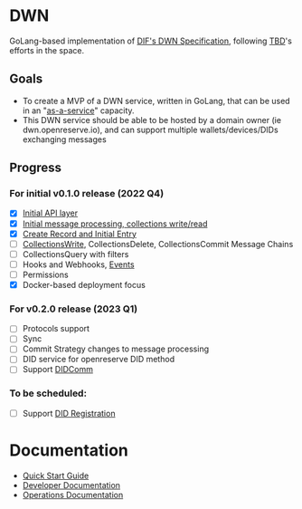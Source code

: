 # DWN

GoLang-based implementation of [DIF's DWN Specification](https://identity.foundation/decentralized-web-node/spec/), following [TBD](https://developer.tbd.website)'s efforts in the space.


## Goals

* To create a MVP of a DWN service, written in GoLang, that can be used in an "[as-a-service](https://forums.tbd.website/t/dwn-sdks-and-as-a-service/128)" capacity.  
* This DWN service should be able to be hosted by a domain owner (ie dwn.openreserve.io), and can support multiple wallets/devices/DIDs exchanging messages

## Progress

### For initial v0.1.0 release (2022 Q4)

- [x] [Initial API layer](https://github.com/openreserveio/dwn/pull/4)
- [x] [Initial message processing, collections write/read](https://github.com/openreserveio/dwn/pull/9)
- [x] [Create Record and Initial Entry](https://github.com/openreserveio/dwn/pull/19)
- [ ] [CollectionsWrite](https://github.com/openreserveio/dwn/issues/23), CollectionsDelete, CollectionsCommit Message Chains
- [ ] CollectionsQuery with filters
- [ ] Hooks and Webhooks, [Events](https://github.com/openreserveio/dwn/issues/12)
- [ ] Permissions
- [x] Docker-based deployment focus

### For v0.2.0 release (2023 Q1)

- [ ] Protocols support
- [ ] Sync
- [ ] Commit Strategy changes to message processing
- [ ] DID service for openreserve DID method
- [ ] Support [DIDComm](https://identity.foundation/didcomm-messaging/spec/)

### To be scheduled:

- [ ] Support [DID Registration](https://identity.foundation/did-registration/)


# Documentation

* [Quick Start Guide](docs/quick-start.md)
* [Developer Documentation](docs/developer/README.md)
* [Operations Documentation](docs/operations/README.md)

